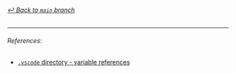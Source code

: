 ###### [_↩ Back to `main` branch_](https://github.com/cuongpiger/golang)

<hr>

###### References:

- [`.vscode` directory - variable references](https://code.visualstudio.com/docs/reference/variables-reference)
